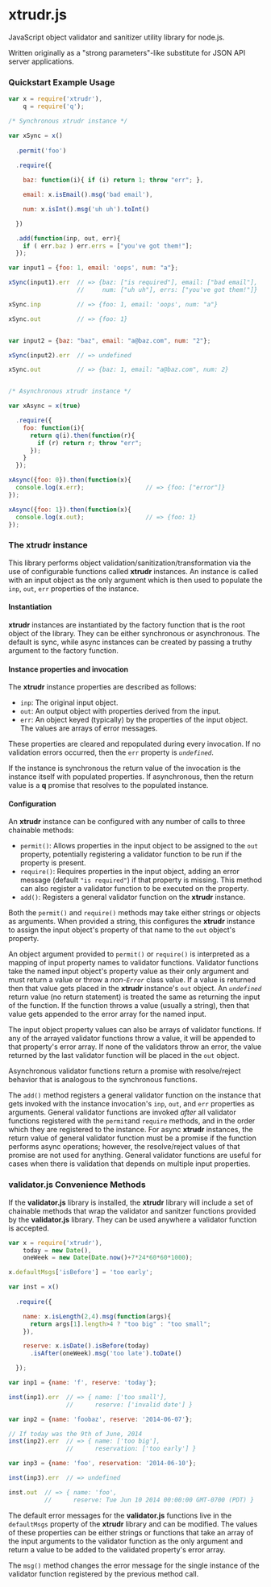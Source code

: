 # xtrudr.js

JavaScript object validator and sanitizer utility library for node.js.

Written originally as a "strong parameters"-like substitute for JSON
API server applications.

### Quickstart Example Usage

```javascript
var x = require('xtrudr'),
    q = require('q');

/* Synchronous xtrudr instance */

var xSync = x()
  
  .permit('foo')
  
  .require({

    baz: function(i){ if (i) return 1; throw "err"; },

    email: x.isEmail().msg('bad email'),

    num: x.isInt().msg('uh uh').toInt()

  })

  .add(function(inp, out, err){
    if ( err.baz ) err.errs = ["you've got them!"];
  });

var input1 = {foo: 1, email: 'oops', num: "a"};

xSync(input1).err  // => {baz: ["is required"], email: ["bad email"],
                   //     num: ["uh uh"], errs: ["you've got them!"]}

xSync.inp          // => {foo: 1, email: 'oops', num: "a"}

xSync.out          // => {foo: 1}


var input2 = {baz: "baz", email: "a@baz.com", num: "2"};

xSync(input2).err  // => undefined

xSync.out          // => {baz: 1, email: "a@baz.com", num: 2}


/* Asynchronous xtrudr instance */

var xAsync = x(true)

  .require({
    foo: function(i){
      return q(i).then(function(r){ 
        if (r) return r; throw "err";
      });
    }
  });

xAsync({foo: 0}).then(function(x){
  console.log(x.err);                 // => {foo: ["error"]}
});    

xAsync({foo: 1}).then(function(x){
  console.log(x.out);                 // => {foo: 1}
});
```

### The xtrudr instance

This library performs object validation/sanitization/transformation
via the use of configurable functions called **xtrudr** instances.
An instance is called with an input object as the only argument which
is then used to populate the `inp`, `out`, `err` properties of the 
instance.

#### Instantiation

**xtrudr** instances are instantiated by the factory function that is 
the root object of the library.  They can be either synchronous or 
asynchronous.  The default is sync, while async instances can be 
created by passing a truthy argument to the factory function.

#### Instance properties and invocation
 
The **xtrudr** instance properties are described as follows:

* `inp`: The original input object.
* `out`: An output object with properties derived from the input.
* `err`: An object keyed (typically) by the properties of the input 
  object.  The values are arrays of error messages.

These properties are cleared and repopulated during every invocation.
If no validation errors occurred, then the `err` property is 
*`undefined`*.

If the instance is synchronous the return value of the invocation is
the instance itself with populated properties.  If asynchronous, then
the return value is a **q** promise that resolves to the populated
instance.

#### Configuration

An **xtrudr** instance can be configured with any number of calls to
three chainable methods: 

* `permit()`: Allows properties in the input object to be assigned to
  the `out` property, potentially registering a validator function to
  be run if the property is present.
* `require()`: Requires properties in the input object, adding an 
  error message (default `"is required"`) if that property is missing.
  This method can also register a validator function to be executed on
  the property.
* `add()`: Registers a general validator function on the **xtrudr**
  instance.

Both the `permit()` and `require()` methods may take either strings or
objects as arguments.  When provided a string, this configures the 
**xtrudr** instance to assign the input object's property of that name
to the `out` object's property.

An object argument provided to `permit()` or `require()` is 
interpreted as a mapping of input property names to validator 
functions.  Validator functions take the named input object's property
value as their only argument and must return a value or throw a 
*non-`Error`* class value.  If a value is returned then that value
gets placed in the **xtrudr** instance's `out` object.  An 
*`undefined`* return value (no return statement) is treated the same
as returning the input of the function.  If the function throws a 
value (usually a string), then that value gets appended to the error
array for the named input.

The input object property values can also be arrays of validator
functions.  If any of the arrayed validator functions throw a value,
it will be appended to that property's error array.  If none of the
validators throw an error, the value returned by the last validator
function will be placed in the `out` object.

Asynchronous validator functions return a promise with resolve/reject
behavior that is analogous to the synchronous functions.

The `add()` method registers a general validator function on the
instance that gets invoked with the instance invocation's `inp`, 
`out`, and `err` properties as arguments.  General validator functions
are invoked *after* all validator functions registered with the 
`permit`and `require` methods, and in the order which they are 
registered to the instance.  For async **xtrudr** instances, the
return value of general validator function must be a promise if the
function performs async operations; however, the resolve/reject values
of that promise are not used for anything.  General validator
functions are useful for cases when there is validation that depends
on multiple input properties.

### validator.js Convenience Methods

If the **validator.js** library is installed, the **xtrudr** library
will include a set of chainable methods that wrap the validator and
sanitzer functions provided by the **validator.js** library.  They can
be used anywhere a validator function is accepted.

```javascript
var x = require('xtrudr'),
    today = new Date(),
    oneWeek = new Date(Date.now()+7*24*60*60*1000);

x.defaultMsgs['isBefore'] = 'too early';

var inst = x()
  
  .require({

    name: x.isLength(2,4).msg(function(args){
      return args[1].length>4 ? "too big" : "too small";
    }),

    reserve: x.isDate().isBefore(today)
      .isAfter(oneWeek).msg('too late').toDate()

  });

var inp1 = {name: 'f', reserve: 'today'};

inst(inp1).err  // => { name: ['too small'], 
                //      reserve: ['invalid date'] }

var inp2 = {name: 'foobaz', reserve: '2014-06-07'};

// If today was the 9th of June, 2014
inst(inp2).err  // => { name: ['too big'],
                //      reservation: ['too early'] }

var inp3 = {name: 'foo', reservation: '2014-06-10'};

inst(inp3).err  // => undefined

inst.out  // => { name: 'foo', 
          //      reserve: Tue Jun 10 2014 00:00:00 GMT-0700 (PDT) }
```

The default error messages for the **validator.js** functions live in
the `defaultMsgs` property of the **xtrudr** library and can be 
modified.  The values of these properties can be either strings or
functions that take an array of the input arguments to the validator
function as the only argument and return a value to be added to the
validated property's error array.

The `msg()` method changes the error message for the single instance
of the validator function registered by the previous method call.